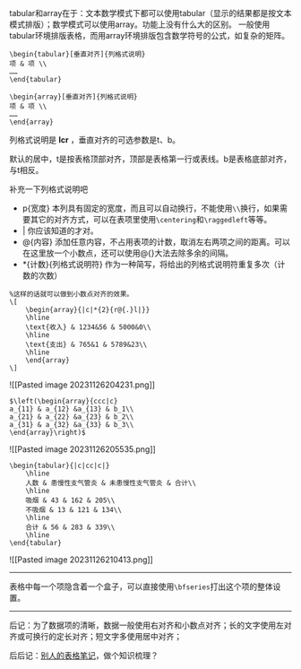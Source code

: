 tabular和array在于：文本数学模式下都可以使用tabular（显示的结果都是按文本模式排版）；数学模式可以使用array。功能上没有什么大的区别。
一般使用tabular环境排版表格，而用array环境排版包含数学符号的公式，如复杂的矩阵。
```
\begin{tabular}[垂直对齐]{列格式说明}
项 & 项 \\
……
\end{tabular}
```

```
\begin{array}[垂直对齐]{列格式说明}
项 & 项 \\
……
\end{array}
```
列格式说明是 **lcr** ，垂直对齐的可选参数是t、b。

默认的居中，t是按表格顶部对齐，顶部是表格第一行或表线。b是表格底部对齐，与t相反。

补充一下列格式说明吧
* p{宽度} 本列具有固定的宽度，而且可以自动换行，不能使用`\\`换行，如果需要其它的对齐方式，可以在表项里使用`\centering`和`\raggedleft`等等。
* | 你应该知道的才对。
* @{内容} 添加任意内容，不占用表项的计数，取消左右两项之间的距离。可以在这里放一个小数点，还可以使用@{}大法去除多余的间隔。
* \*{计数}{列格式说明符} 作为一种简写，将给出的列格式说明符重复多次（计数的次数）

```
%这样的话就可以做到小数点对齐的效果。
\[
	\begin{array}{|c|*{2}{r@{.}l|}}
	\hline
	\text{收入} & 1234&56 & 5000&0\\
	\hline
	\text{支出} & 765&1 & 5789&23\\
	\hline
	\end{array}
\]
```
![[Pasted image 20231126204231.png]]
```
$\left(\begin{array}{ccc|c}
a_{11} & a_{12} &a_{13} & b_1\\
a_{21} & a_{22} &a_{23} & b_2\\
a_{31} & a_{32} &a_{33} & b_3\\
\end{array}\right)$
```
![[Pasted image 20231126205535.png]]
```
\begin{tabular}{|c|cc|c|}
	\hline
	人数 & 患慢性支气管炎 & 未患慢性支气管炎 & 合计\\
	\hline
	吸烟 & 43 & 162 & 205\\
	不吸烟 & 13 & 121 & 134\\
	\hline 
	合计 & 56 & 283 & 339\\
	\hline
\end{tabular}
```
![[Pasted image 20231126210413.png]]
***
表格中每一个项隐含着一个盒子，可以直接使用`\bfseries`打出这个项的整体设置。

***

后记：为了数据项的清晰，数据一般使用右对齐和小数点对齐；长的文字使用左对齐或可换行的定长对齐；短文字多使用居中对齐；

后后记：[别人的表格笔记](https://flowus.cn/latex/share/8b406e4d-f252-42f7-a968-c9851c87d609 "非常清晰简练" )，做个知识梳理？

